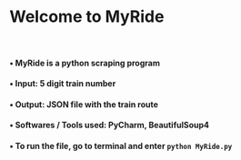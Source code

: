 # **Welcome to MyRide**
&nbsp;
#### • MyRide is a python scraping program
#### • Input: 5 digit train number
#### • Output: JSON file with the train route
#### • Softwares / Tools used: PyCharm, BeautifulSoup4
#### • To run the file, go to terminal and enter `python MyRide.py`